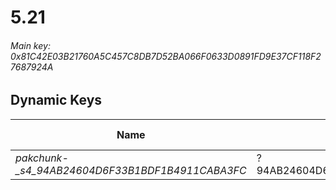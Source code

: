 # 5.21

###### Main key: 0x81C42E03B21760A5C457C8DB7D52BA066F0633D0891FD9E37CF118F27687924A

## Dynamic Keys

| Name         | Key<br/>GUID                                                            |
|--------------|-------------------------------------------------------------------------|
| *pakchunk-_s4_94AB24604D6F33B1BDF1B4911CABA3FC* | ?<br/>94AB24604D6F33B1BDF1B4911CABA3FC |
